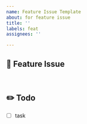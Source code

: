 ```yaml
---
name: Feature Issue Template
about: for feature issue
title: ''
labels: feat
assignees: ''

---
```


## 📍 Feature Issue


<br>

## ✏️  Todo
- [ ] task

